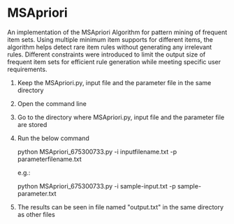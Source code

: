 # MSApriori
An implementation of the MSApriori Algorithm for pattern mining of frequent item sets. Using multiple minimum item supports for different items, the algorithm helps detect rare item rules without generating any irrelevant rules. Different constraints were introduced to limit the output size of frequent item sets for efficient rule generation while meeting specific user requirements.

1) Keep the MSApriori.py, input file and the parameter file in the same directory
2) Open the command line
3) Go to the directory where MSApriori.py, input file and the parameter file are stored
4) Run the below command

	python MSApriori_675300733.py -i inputfilename.txt -p parameterfilename.txt

	e.g.:

	python MSApriori_675300733.py -i sample-input.txt -p sample-parameter.txt

5) The results can be seen in file named "output.txt" in the same directory as other files
